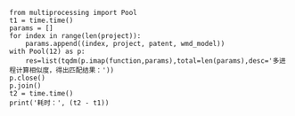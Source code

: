     from multiprocessing import Pool
    t1 = time.time()
    params = []
    for index in range(len(project)):
        params.append((index, project, patent, wmd_model))
    with Pool(12) as p:
        res=list(tqdm(p.imap(function,params),total=len(params),desc='多进程计算相似度，得出匹配结果：'))
    p.close()
    p.join()
    t2 = time.time()
    print('耗时：', (t2 - t1))